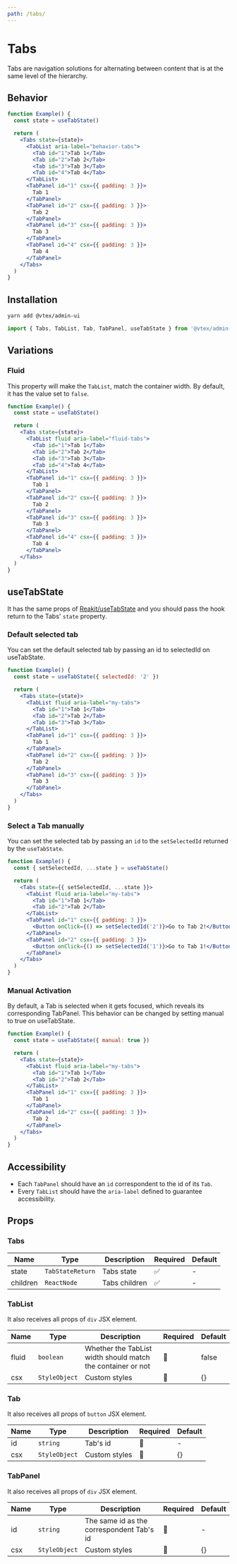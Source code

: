 ```yaml
---
path: /tabs/
---
```


# Tabs

Tabs are navigation solutions for alternating between content that is at the same level of the hierarchy.

## Behavior

```jsx
function Example() {
  const state = useTabState()

  return (
    <Tabs state={state}>
      <TabList aria-label="behavior-tabs">
        <Tab id="1">Tab 1</Tab>
        <Tab id="2">Tab 2</Tab>
        <Tab id="3">Tab 3</Tab>
        <Tab id="4">Tab 4</Tab>
      </TabList>
      <TabPanel id="1" csx={{ padding: 3 }}>
        Tab 1
      </TabPanel>
      <TabPanel id="2" csx={{ padding: 3 }}>
        Tab 2
      </TabPanel>
      <TabPanel id="3" csx={{ padding: 3 }}>
        Tab 3
      </TabPanel>
      <TabPanel id="4" csx={{ padding: 3 }}>
        Tab 4
      </TabPanel>
    </Tabs>
  )
}
```

## Installation

```bash isStatic
yarn add @vtex/admin-ui
```

```jsx isStatic
import { Tabs, TabList, Tab, TabPanel, useTabState } from '@vtex/admin-ui'
```

## Variations

### Fluid

This property will make the `TabList`, match the container width. By default, it has the value set to `false`.

```jsx
function Example() {
  const state = useTabState()

  return (
    <Tabs state={state}>
      <TabList fluid aria-label="fluid-tabs">
        <Tab id="1">Tab 1</Tab>
        <Tab id="2">Tab 2</Tab>
        <Tab id="3">Tab 3</Tab>
        <Tab id="4">Tab 4</Tab>
      </TabList>
      <TabPanel id="1" csx={{ padding: 3 }}>
        Tab 1
      </TabPanel>
      <TabPanel id="2" csx={{ padding: 3 }}>
        Tab 2
      </TabPanel>
      <TabPanel id="3" csx={{ padding: 3 }}>
        Tab 3
      </TabPanel>
      <TabPanel id="4" csx={{ padding: 3 }}>
        Tab 4
      </TabPanel>
    </Tabs>
  )
}
```

## useTabState

It has the same props of [Reakit/useTabState](https://reakit.io/docs/tab/#usetabstate) and you should pass the hook return to the Tabs' `state` property.

### Default selected tab

You can set the default selected tab by passing an id to selectedId on useTabState.

```jsx
function Example() {
  const state = useTabState({ selectedId: '2' })

  return (
    <Tabs state={state}>
      <TabList fluid aria-label="my-tabs">
        <Tab id="1">Tab 1</Tab>
        <Tab id="2">Tab 2</Tab>
        <Tab id="3">Tab 3</Tab>
      </TabList>
      <TabPanel id="1" csx={{ padding: 3 }}>
        Tab 1
      </TabPanel>
      <TabPanel id="2" csx={{ padding: 3 }}>
        Tab 2
      </TabPanel>
      <TabPanel id="3" csx={{ padding: 3 }}>
        Tab 3
      </TabPanel>
    </Tabs>
  )
}
```

### Select a Tab manually

You can set the selected tab by passing an `id` to the `setSelectedId` returned by the `useTabState`.

```jsx
function Example() {
  const { setSelectedId, ...state } = useTabState()

  return (
    <Tabs state={{ setSelectedId, ...state }}>
      <TabList fluid aria-label="my-tabs">
        <Tab id="1">Tab 1</Tab>
        <Tab id="2">Tab 2</Tab>
      </TabList>
      <TabPanel id="1" csx={{ padding: 3 }}>
        <Button onClick={() => setSelectedId('2')}>Go to Tab 2!</Button>
      </TabPanel>
      <TabPanel id="2" csx={{ padding: 3 }}>
        <Button onClick={() => setSelectedId('1')}>Go to Tab 1!</Button>
      </TabPanel>
    </Tabs>
  )
}
```

### Manual Activation

By default, a Tab is selected when it gets focused, which reveals its corresponding TabPanel. This behavior can be changed by setting manual to true on useTabState.

```jsx
function Example() {
  const state = useTabState({ manual: true })

  return (
    <Tabs state={state}>
      <TabList fluid aria-label="my-tabs">
        <Tab id="1">Tab 1</Tab>
        <Tab id="2">Tab 2</Tab>
      </TabList>
      <TabPanel id="1" csx={{ padding: 3 }}>
        Tab 1
      </TabPanel>
      <TabPanel id="2" csx={{ padding: 3 }}>
        Tab 2
      </TabPanel>
    </Tabs>
  )
}
```

## Accessibility

- Each `TabPanel` should have an `id` correspondent to the id of its `Tab`.
- Every `TabList` should have the `aria-label` defined to guarantee accessibility.

## Props

### Tabs

| Name     | Type             | Description   | Required | Default |
| -------- | ---------------- | ------------- | -------- | ------- |
| state    | `TabStateReturn` | Tabs state    | ✅       | -       |
| children | `ReactNode`      | Tabs children | ✅       | -       |

### TabList

It also receives all props of `div` JSX element.

| Name  | Type          | Description                                                 | Required | Default |
| ----- | ------------- | ----------------------------------------------------------- | -------- | ------- |
| fluid | `boolean`     | Whether the TabList width should match the container or not | 🚫       | false   |
| csx   | `StyleObject` | Custom styles                                               | 🚫       | {}      |

### Tab

It also receives all props of `button` JSX element.

| Name | Type          | Description   | Required | Default |
| ---- | ------------- | ------------- | -------- | ------- |
| id   | `string`      | Tab's id      | 🚫       | -       |
| csx  | `StyleObject` | Custom styles | 🚫       | {}      |

### TabPanel

It also receives all props of `div` JSX element.

| Name | Type          | Description                               | Required | Default |
| ---- | ------------- | ----------------------------------------- | -------- | ------- |
| id   | `string`      | The same id as the correspondent Tab's id | 🚫       | -       |
| csx  | `StyleObject` | Custom styles                             | 🚫       | {}      |
